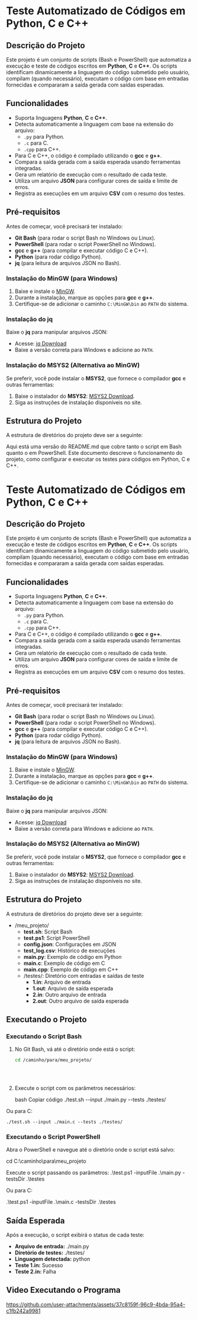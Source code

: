 # Teste Automatizado de Códigos em Python, C e C++

## Descrição do Projeto

Este projeto é um conjunto de scripts (Bash e PowerShell) que automatiza a execução e teste de códigos escritos em **Python**, **C** e **C++**. Os scripts identificam dinamicamente a linguagem do código submetido pelo usuário, compilam (quando necessário), executam o código com base em entradas fornecidas e compararam a saída gerada com saídas esperadas.

## Funcionalidades

- Suporta linguagens **Python**, **C** e **C++**.
- Detecta automaticamente a linguagem com base na extensão do arquivo:
  - `.py` para Python.
  - `.c` para C.
  - `.cpp` para C++.
- Para C e C++, o código é compilado utilizando o **gcc** e **g++**.
- Compara a saída gerada com a saída esperada usando ferramentas integradas.
- Gera um relatório de execução com o resultado de cada teste.
- Utiliza um arquivo **JSON** para configurar cores de saída e limite de erros.
- Registra as execuções em um arquivo **CSV** com o resumo dos testes.

## Pré-requisitos

Antes de começar, você precisará ter instalado:
- **Git Bash** (para rodar o script Bash no Windows ou Linux).
- **PowerShell** (para rodar o script PowerShell no Windows).
- **gcc** e **g++** (para compilar e executar código C e C++).
- **Python** (para rodar código Python).
- **jq** (para leitura de arquivos JSON no Bash).

### Instalação do MinGW (para Windows)

1. Baixe e instale o [MinGW](https://sourceforge.net/projects/mingw/).
2. Durante a instalação, marque as opções para **gcc** e **g++**.
3. Certifique-se de adicionar o caminho `C:\MinGW\bin` ao `PATH` do sistema.

### Instalação do jq

Baixe o **jq** para manipular arquivos JSON:
- Acesse: [jq Download](https://stedolan.github.io/jq/download/)
- Baixe a versão correta para Windows e adicione ao `PATH`.

### Instalação do MSYS2 (Alternativa ao MinGW)

Se preferir, você pode instalar o **MSYS2**, que fornece o compilador **gcc** e outras ferramentas:

1. Baixe o instalador do **MSYS2**: [MSYS2 Download](https://www.msys2.org/).
2. Siga as instruções de instalação disponíveis no site.

## Estrutura do Projeto

A estrutura de diretórios do projeto deve ser a seguinte:


Aqui está uma versão do README.md que cobre tanto o script em Bash quanto o em PowerShell. Este documento descreve o funcionamento do projeto, como configurar e executar os testes para códigos em Python, C e C++.

# Teste Automatizado de Códigos em Python, C e C++

## Descrição do Projeto

Este projeto é um conjunto de scripts (Bash e PowerShell) que automatiza a execução e teste de códigos escritos em **Python**, **C** e **C++**. Os scripts identificam dinamicamente a linguagem do código submetido pelo usuário, compilam (quando necessário), executam o código com base em entradas fornecidas e compararam a saída gerada com saídas esperadas.

## Funcionalidades

- Suporta linguagens **Python**, **C** e **C++**.
- Detecta automaticamente a linguagem com base na extensão do arquivo:
  - `.py` para Python.
  - `.c` para C.
  - `.cpp` para C++.
- Para C e C++, o código é compilado utilizando o **gcc** e **g++**.
- Compara a saída gerada com a saída esperada usando ferramentas integradas.
- Gera um relatório de execução com o resultado de cada teste.
- Utiliza um arquivo **JSON** para configurar cores de saída e limite de erros.
- Registra as execuções em um arquivo **CSV** com o resumo dos testes.

## Pré-requisitos

Antes de começar, você precisará ter instalado:
- **Git Bash** (para rodar o script Bash no Windows ou Linux).
- **PowerShell** (para rodar o script PowerShell no Windows).
- **gcc** e **g++** (para compilar e executar código C e C++).
- **Python** (para rodar código Python).
- **jq** (para leitura de arquivos JSON no Bash).

### Instalação do MinGW (para Windows)

1. Baixe e instale o [MinGW](https://sourceforge.net/projects/mingw/).
2. Durante a instalação, marque as opções para **gcc** e **g++**.
3. Certifique-se de adicionar o caminho `C:\MinGW\bin` ao `PATH` do sistema.

### Instalação do jq

Baixe o **jq** para manipular arquivos JSON:
- Acesse: [jq Download](https://stedolan.github.io/jq/download/)
- Baixe a versão correta para Windows e adicione ao `PATH`.

### Instalação do MSYS2 (Alternativa ao MinGW)

Se preferir, você pode instalar o **MSYS2**, que fornece o compilador **gcc** e outras ferramentas:

1. Baixe o instalador do **MSYS2**: [MSYS2 Download](https://www.msys2.org/).
2. Siga as instruções de instalação disponíveis no site.

## Estrutura do Projeto

A estrutura de diretórios do projeto deve ser a seguinte:

- /meu_projeto/
  - **test.sh**: Script Bash
  - **test.ps1**: Script PowerShell
  - **config.json**: Configurações em JSON
  - **test_log.csv**: Histórico de execuções
  - **main.py**: Exemplo de código em Python
  - **main.c**: Exemplo de código em C
  - **main.cpp**: Exemplo de código em C++
  - /testes/: Diretório com entradas e saídas de teste
    - **1.in**: Arquivo de entrada
    - **1.out**: Arquivo de saída esperada
    - **2.in**: Outro arquivo de entrada
    - **2.out**: Outro arquivo de saída esperada
      

## Executando o Projeto

### Executando o Script Bash

1. No Git Bash, vá até o diretório onde está o script:

   ```bash
   cd /caminho/para/meu_projeto/
    
    
    
2. Execute o script com os parâmetros necessários:

    bash
    Copiar código
    ./test.sh --input ./main.py --tests ./testes/
  
  Ou para C:

    ./test.sh --input ./main.c --tests ./testes/

### Executando o Script PowerShell

Abra o PowerShell e navegue até o diretório onde o script está salvo:

cd C:\caminho\para\meu_projeto

Execute o script passando os parâmetros:
.\test.ps1 -inputFile .\main.py -testsDir .\testes

Ou para C:

.\test.ps1 -inputFile .\main.c -testsDir .\testes

## Saída Esperada
Após a execução, o script exibirá o status de cada teste:

* **Arquivo de entrada:** ./main.py
* **Diretório de testes:** ./testes/
* **Linguagem detectada:** python
* **Teste 1.in:** Sucesso
* **Teste 2.in:** Falha

## Video Executando o Programa

https://github.com/user-attachments/assets/37c8159f-96c9-4bda-95a4-c1fb242a9981

